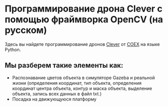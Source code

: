 # Программирование дрона Clever с помощью фраймворка OpenCV (на русском)

Здесь вы найдете программирование дронов [Clever](https://clover.coex.tech/ru/?ysclid=m7b2sc8duv122090430](https://clover.coex.tech/ru/)) от [COEX](https://ru.coex.tech) на языке Python. 

## Мы разберем такие элементы как: 
- Распознавание цветов объекта в симуляторе Gazeba и реальной жизни (определения координат, тип объекта, определения координат центра объекта, контур и маска объекта, выделение объекта, запись всех данных в файл txt.)
- Посадка на движующуюся платформу 

